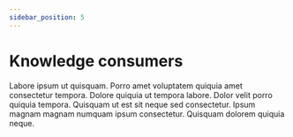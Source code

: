 ```yaml
---
sidebar_position: 5
---
```


# Knowledge consumers

Labore ipsum ut quisquam. Porro amet voluptatem quiquia amet consectetur tempora. Dolore quiquia ut tempora labore. Dolor velit porro quiquia tempora. Quisquam ut est sit neque sed consectetur. Ipsum magnam magnam numquam ipsum consectetur. Quisquam dolorem quiquia neque.
